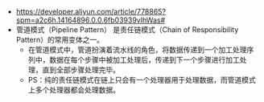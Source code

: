 + https://developer.aliyun.com/article/778865?spm=a2c6h.14164896.0.0.6fb03939vIhWas#
+ 管道模式（Pipeline Pattern） 是责任链模式（Chain of Responsibility Pattern）的常用变体之一。
  + 在管道模式中，管道扮演着流水线的角色，将数据传递到一个加工处理序列中，数据在每个步骤中被加工处理后，传递到下一个步骤进行加工处理，直到全部步骤处理完毕。 
  + PS：纯的责任链模式在链上只会有一个处理器用于处理数据，而管道模式上多个处理器都会处理数据。
